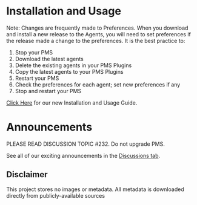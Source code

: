 # Installation and Usage
Note:  Changes are frequently made to Preferences.  When you download and install a new release to the Agents, you will need to set preferences if the release made a change to the preferences. It is the best practice to:
1.  Stop your PMS
2.  Download the latest agents
3.  Delete the existing agents in your PMS Plugins
4.  Copy the latest agents to your PMS Plugins
5.  Restart your PMS
6.  Check the preferences for each agent; set new preferences if any
7.  Stop and restart your PMS
 
[Click Here](/images/PlexGayMetadataAgents-InstallationandUsageGuide.pdf)
for our new Installation and Usage Guide.  
# Announcements

PLEASE READ DISCUSSION TOPIC #232.  Do not upgrade PMS.

See all of our exciting announcements in the [Discussions tab](../../discussions).    

## Disclaimer


This project stores no images or metadata. All metadata is downloaded directly from publicly-available sources
